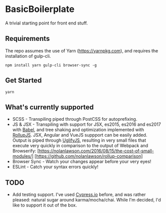 # BasicBoilerplate

A trivial starting point for front end stuff.

## Requirements

The repo assumes the use of Yarn (https://yarnpkg.com), and requires the installation of gulp-cli.

`npm install yarn gulp-cli browser-sync -g`

## Get Started

`yarn`

## What's currently supported

* SCSS - Transpiling piped through PostCSS for autoprefixing.
* JS & JSX - Transpiling with support for JSX, es2015, es2016 and es2017 with [Babel](https://babeljs.io/), and tree shaking and optimization implemented with [RollupJS](http://rollupjs.org). JSX, Angular and VueJS suppport can be easily added. Output is piped through [UglifyJS](https://github.com/mishoo/UglifyJS2), resulting in very small files that execute very quickly in comparison to the output of Webpack and Browserify: [https://nolanlawson.com/2016/08/15/the-cost-of-small-modules/] [https://github.com/nolanlawson/rollup-comparison]
* Browser Sync - Watch your changes appear before your very eyes!
* ESLint - Catch your syntax errors quickly!

## TODO

* Add testing support. I've used [Cypress.io](https://www.cypress.io/) before, and was rather pleased: natural sugar around karma/mocha/chai. While I'm decided, I'd like to support it out of the box.

